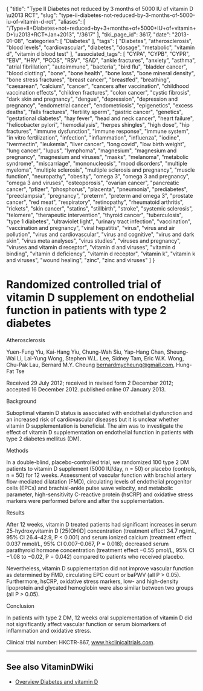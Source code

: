 {
    "title": "Type II Diabetes not reduced by 3 months of 5000 IU of vitamin D \u2013 RCT",
    "slug": "type-ii-diabetes-not-reduced-by-3-months-of-5000-iu-of-vitamin-d-rct",
    "aliases": [
        "/Type+II+Diabetes+not+reduced+by+3+months+of+5000+IU+of+vitamin+D+\u2013+RCT+Jan+2013",
        "/3617"
    ],
    "tiki_page_id": 3617,
    "date": "2013-01-08",
    "categories": [
        "Diabetes"
    ],
    "tags": [
        "Diabetes",
        "atherosclerosis",
        "blood levels",
        "cardiovascular",
        "diabetes",
        "dosage",
        "metabolic",
        "vitamin d",
        "vitamin d blood test"
    ],
    "associated_tags": [
        "CYPA",
        "CYPB",
        "CYPR",
        "EBV",
        "HRV",
        "PCOS",
        "RSV",
        "SAD",
        "ankle fractures",
        "anxiety",
        "asthma",
        "atrial fibrillation",
        "autoimmune",
        "bacteria",
        "bird flu",
        "bladder cancer",
        "blood clotting",
        "bone",
        "bone health",
        "bone loss",
        "bone mineral density",
        "bone stress fractures",
        "breast cancer",
        "breastfed",
        "breathing",
        "caesarean",
        "calcium",
        "cancer",
        "cancers after vaccination",
        "childhood vaccination effects",
        "children fractures",
        "colon cancer",
        "cystic fibrosis",
        "dark skin and pregnancy",
        "dengue",
        "depression",
        "depression and pregnancy",
        "endometrial cancer",
        "endometriosis",
        "epigenetics",
        "excess deaths",
        "falls fractures",
        "fertility sperm",
        "gastric cancer",
        "genetics",
        "gestational diabetes",
        "hay fever",
        "head and neck cancer",
        "heart failure",
        "helicobacter pylori",
        "hemodialysis",
        "herpes shingles",
        "high dose",
        "hip fractures",
        "immune dysfunction",
        "immune response",
        "immune system",
        "in vitro fertilization",
        "infection",
        "inflammation",
        "influenza",
        "iodine",
        "ivermectin",
        "leukemia",
        "liver cancer",
        "long covid",
        "low birth weight",
        "lung cancer",
        "lupus",
        "lymphoma",
        "magnesium",
        "magnesium and pregnancy",
        "magnesium and viruses",
        "masks",
        "melanoma",
        "metabolic syndrome",
        "miscarriage",
        "mononucleosis",
        "mood disorders",
        "multiple myeloma",
        "multiple sclerosis",
        "multiple sclerosis and pregnancy",
        "muscle function",
        "neuropathy",
        "obesity",
        "omega 3",
        "omega 3 and pregnancy",
        "omega 3 and viruses",
        "osteoporosis",
        "ovarian cancer",
        "pancreatic cancer",
        "pfizer",
        "phosphorus",
        "placenta",
        "pneumonia",
        "prediabetes",
        "preeclampsia",
        "pregnancy",
        "preterm",
        "preterm and omega 3",
        "prostate cancer",
        "red meat",
        "respiratory",
        "retinopathy",
        "rheumatoid arthritis",
        "rickets",
        "skin cancer",
        "statins",
        "stillbirth",
        "stroke",
        "systemic sclerosis",
        "telomere",
        "therapeutic intervention",
        "thyroid cancer",
        "tuberculosis",
        "type 1 diabetes",
        "ultraviolet light",
        "urinary tract infection",
        "vaccination",
        "vaccination and pregnancy",
        "viral hepatitis",
        "virus",
        "virus and air pollution",
        "virus and cardiovascular",
        "virus and cognitive",
        "virus and dark skin",
        "virus meta analyses",
        "virus studies",
        "viruses and pregnancy",
        "viruses and vitamin d receptor",
        "vitamin d and viruses",
        "vitamin d binding",
        "vitamin d deficiency",
        "vitamin d receptor",
        "vitamin k",
        "vitamin k and viruses",
        "wound healing",
        "zinc",
        "zinc and viruses"
    ]
}


# Randomized controlled trial of vitamin D supplement on endothelial function in patients with type 2 diabetes

Atherosclerosis

Yuen-Fung Yiu, Kai-Hang Yiu, Chung-Wah Siu, Yap-Hang Chan, Sheung-Wai Li, Lai-Yung Wong, Stephen W.L. Lee, Sidney Tam, Eric W.K. Wong, Chu-Pak Lau, Bernard M.Y. Cheung bernardmycheung@gmail.com, Hung-Fat Tse

Received 29 July 2012; received in revised form 2 December 2012; accepted 16 December 2012. published online 07 January 2013. 

Background

Suboptimal vitamin D status is associated with endothelial dysfunction and an increased risk of cardiovascular diseases but it is unclear whether vitamin D supplementation is beneficial. The aim was to investigate the effect of vitamin D supplementation on endothelial function in patients with type 2 diabetes mellitus (DM).

Methods

In a double-blind, placebo-controlled trial, we randomized 100 type 2 DM patients to vitamin D supplement (5000 IU/day, n = 50) or placebo (controls, n = 50) for 12 weeks. Assessment of vascular function with brachial artery flow-mediated dilatation (FMD), circulating levels of endothelial progenitor cells (EPCs) and brachial-ankle pulse wave velocity, and metabolic parameter, high-sensitivity C-reactive protein (hsCRP) and oxidative stress markers were performed before and after the supplementation.

Results

After 12 weeks, vitamin D treated patients had significant increases in serum 25-hydroxyvitamin D <span>[25(OH)D]</span> concentration (treatment effect 34.7 ng/mL, 95% CI 26.4–42.9, P < 0.001) and serum ionized calcium (treatment effect 0.037 mmol/L, 95% CI 0.007–0.067, P = 0.018); decreased serum parathyroid hormone concentration (treatment effect −0.55 pmol/L, 95% CI −1.08 to −0.02, P = 0.042) compared to patients who received placebo. 

Nevertheless, vitamin D supplementation did not improve vascular function as determined by FMD, circulating EPC count or baPWV (all P > 0.05). Furthermore, hsCRP, oxidative stress markers, low- and high-density lipoprotein and glycated hemoglobin were also similar between two groups (all P > 0.05).

Conclusion

In patients with type 2 DM, 12 weeks oral supplementation of vitamin D did not significantly affect vascular function or serum biomarkers of inflammation and oxidative stress.

Clinical trial number: HKCTR-867, www.hkclinicaltrials.com.

---

## See also VitaminDWiki

* [Overview Diabetes and vitamin D](/tags/overview-diabetes-and-vitamin-d.html)